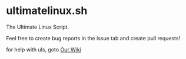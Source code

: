 # ultimatelinux.sh

The Ultimate Linux Script.

Feel free to create bug reports in the issue tab and create pull requests!

for help with uls, goto [Our Wiki](https://github.com/josephworks/ultimatelinux.sh/wiki)
